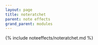 ```yaml
---
layout: page
title: noteratchet
parent: note effects
grand_parent: modules
---
```


{% include noteeffects/noteratchet.md %}
